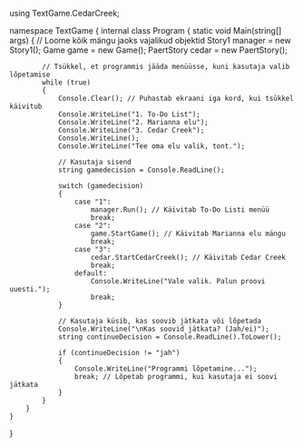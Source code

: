 using TextGame.CedarCreek;

namespace TextGame
{
    internal class Program
    {
        static void Main(string[] args)
        {
            // Loome kõik mängu jaoks vajalikud objektid
            Story1 manager = new Story1();
            Game game = new Game();
            PaertStory cedar = new PaertStory();

            // Tsükkel, et programmis jääda menüüsse, kuni kasutaja valib lõpetamise
            while (true)
            {
                Console.Clear(); // Puhastab ekraani iga kord, kui tsükkel käivitub
                Console.WriteLine("1. To-Do List");
                Console.WriteLine("2. Marianna elu");
                Console.WriteLine("3. Cedar Creek");
                Console.WriteLine();
                Console.WriteLine("Tee oma elu valik, tont.");

                // Kasutaja sisend
                string gamedecision = Console.ReadLine();

                switch (gamedecision)
                {
                    case "1":
                        manager.Run(); // Käivitab To-Do Listi menüü
                        break;
                    case "2":
                        game.StartGame(); // Käivitab Marianna elu mängu
                        break;
                    case "3":
                        cedar.StartCedarCreek(); // Käivitab Cedar Creek
                        break;
                    default:
                        Console.WriteLine("Vale valik. Palun proovi uuesti.");
                        break;
                }

                // Kasutaja küsib, kas soovib jätkata või lõpetada
                Console.WriteLine("\nKas soovid jätkata? (Jah/ei)");
                string continueDecision = Console.ReadLine().ToLower();

                if (continueDecision != "jah")
                {
                    Console.WriteLine("Programmi lõpetamine...");
                    break; // Lõpetab programmi, kui kasutaja ei soovi jätkata
                }
            }
        }
    }
}
